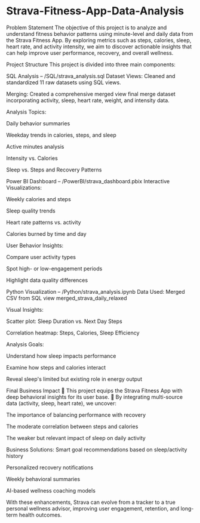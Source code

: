 # Strava-Fitness-App-Data-Analysis
Problem Statement
The objective of this project is to analyze and understand fitness behavior patterns using minute-level and daily data from the Strava Fitness App. By exploring metrics such as steps, calories, sleep, heart rate, and activity intensity, we aim to discover actionable insights that can help improve user performance, recovery, and overall wellness.

Project Structure
This project is divided into three main components:

SQL Analysis – /SQL/strava_analysis.sql
Dataset Views: Cleaned and standardized 11 raw datasets using SQL views.

Merging: Created a comprehensive merged view final merge dataset incorporating activity, sleep, heart rate, weight, and intensity data.

Analysis Topics:

Daily behavior summaries

Weekday trends in calories, steps, and sleep

Active minutes analysis

Intensity vs. Calories

Sleep vs. Steps and Recovery Patterns


Power BI Dashboard – /PowerBI/strava_dashboard.pbix
Interactive Visualizations:

Weekly calories and steps

Sleep quality trends

Heart rate patterns vs. activity

Calories burned by time and day

User Behavior Insights:

Compare user activity types

Spot high- or low-engagement periods

Highlight data quality differences

Python Visualization – /Python/strava_analysis.ipynb
Data Used: Merged CSV from SQL view merged_strava_daily_relaxed

Visual Insights:

Scatter plot: Sleep Duration vs. Next Day Steps

Correlation heatmap: Steps, Calories, Sleep Efficiency

Analysis Goals:

Understand how sleep impacts performance

Examine how steps and calories interact

Reveal sleep's limited but existing role in energy output

Final Business Impact
🔹 This project equips the Strava Fitness App with deep behavioral insights for its user base.
🔹 By integrating multi-source data (activity, sleep, heart rate), we uncover:

The importance of balancing performance with recovery

The moderate correlation between steps and calories

The weaker but relevant impact of sleep on daily activity

Business Solutions:
Smart goal recommendations based on sleep/activity history

Personalized recovery notifications

Weekly behavioral summaries

AI-based wellness coaching models

With these enhancements, Strava can evolve from a tracker to a true personal wellness advisor, improving user engagement, retention, and long-term health outcomes.
